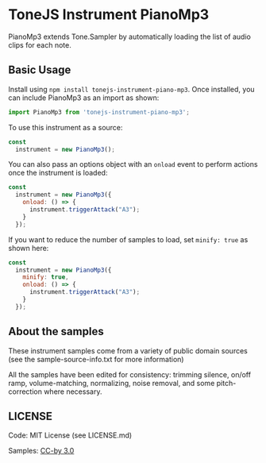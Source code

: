 # ToneJS Instrument PianoMp3

PianoMp3 extends Tone.Sampler by automatically loading the list of audio clips for each note.

## Basic Usage

Install using `npm install tonejs-instrument-piano-mp3`. Once installed, you can include PianoMp3 as an import as shown:

```javascript
import PianoMp3 from 'tonejs-instrument-piano-mp3';
```

To use this instrument as a source:

```javascript
const
  instrument = new PianoMp3();
```

You can also pass an options object with an `onload` event to perform actions once the instrument is loaded:

```javascript
const
  instrument = new PianoMp3({
    onload: () => {
      instrument.triggerAttack("A3");
    }
  });
```

If you want to reduce the number of samples to load, set `minify: true` as shown here:

```javascript
const
  instrument = new PianoMp3({
    minify: true,
    onload: () => {
      instrument.triggerAttack("A3");
    }
  });
```

## About the samples

These instrument samples come from a variety of public domain sources (see the sample-source-info.txt for more information)

All the samples have been edited for consistency: trimming silence, on/off ramp, volume-matching, normalizing, noise removal, and some pitch-correction where necessary.

## LICENSE

Code: MIT License (see LICENSE.md)

Samples: [CC-by 3.0](https://creativecommons.org/licenses/by/3.0/)
